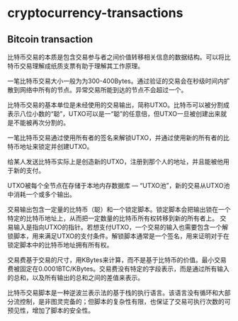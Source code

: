 # cryptocurrency-transactions

## Bitcoin transaction

比特币交易的本质是包含交易参与者之间价值转移相关信息的数据结构。可以将比特币交易理解成纸质支票有助于理解其工作原理。

一笔比特币交易大小一般为为300-400Bytes。通过验证的交易会在秒级时间内扩散到网络中所有的节点。异常交易所能到达的节点不会超过一个。

比特币交易的基本单位是未经使用的交易输出，简称UTXO。比特币可以被分割成表示八位小数的“聪”，UTXO可以是一“聪”的任意倍，但UTXO一旦被创建出来就是不能被再次分割的。

一笔比特币交易通过使用所有者的签名来解锁UTXO，并通过使用新的所有者的比特币地址来锁定并创建UTXO。

给某人发送比特币实际上是创造新的UTXO，注册到那个人的地址，并且能被他用于新的支付。

UTXO被每个全节点在存储于本地内存数据库 — “UTXO池”，新的交易从UTXO池中消耗一个或多个输出。

交易输出包含一定量的比特币（聪）和一个锁定脚本。锁定脚本会把输出锁在一个特定的比特币地址上，从而把一定数量的比特币所有权转移到新的所有者上。
交易输入是指向UTXO的指针。若想支付UTXO，一个交易的输入也需要包含一个解锁脚本，用来满足UTXO的支付条件。解锁脚本通常是一个签名，用来证明对于在锁定脚本中的比特币地址拥有所有权。

交易费基于交易的尺寸，用KBytes来计算，而不是基于比特币的价值。最小交易费被固定在0.0001BTC/KBytes。交易费没有特定的字段表示，而是通过所有输入的总和，以及所有输出的总和之间的差值来表示。

比特币交易脚本是一种逆波兰表示法的基于栈的执行语言。该语言没有循环和大部分流控制，是非图灵完备的；但脚本的复杂性有限，也保证了交易可执行次数的可预见性，增加了脚本的安全性。

